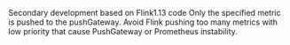 Secondary development based on Flink1.13 code
Only the specified metric is pushed to the pushGateway.
Avoid Flink pushing too many metrics with low priority that cause PushGateway or Prometheus instability.
